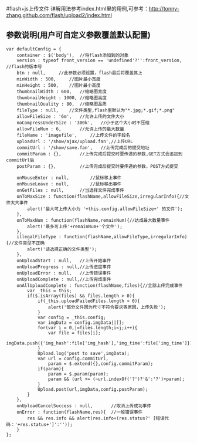 #flash+js上传文件
详解用法参考index.html里的用例,可参考：http://tonny-zhang.github.com/flash/upload2/index.html
## 参数说明(用户可自定义参数覆盖默认配置)
	var defaultConfig = {
		container : $('body'),	//将flash添加到的对象
		version : typeof front_version == 'undefined'?'':front_version,	//flash的版本号
		btn : null,		//此参数必须设置，flash最后将覆盖其上
		minWidth : 500,		//图片最小宽度
		minHeight : 500,	//图片最小高度
		thumbnailWidth : 600,	//缩略图宽度
		thumbnailHeight : 1000,	//缩略图高度
		thumbnailQuality : 80,	//缩略图品质
		fileType : null,	//文件类型,flash里默认为"*.jpg;*.gif;*.png"
		allowFileSize : '6m',	//允许上传的文件大小
		noCompressUnderSize : '300k',	//小于这个大小时不压缩
		allowFileNum : 6,		//允许上传的最大数量
		fileName : 'imagefile',		//上传文件的字段名
		uploadUrl : '/show/ajax/upload.fan',//上传URL
		commitUrl : '/show/save.fan',	//上传完成后的提交地址
		commitParam : {},		//上传完成后提交时要传递的参数,GET方式会追加到commitUrl后
		postParam : {},			//上传完成后提交时要传递的参数，POST方式提交

		onMouseEnter : null,		//鼠标移上事件
		onMouseLeave : null,		//鼠标移出事件
		onGetFiles : null,		//当选择文件完成事件
		onToMaxSize : function(flashName,allowFileSize,irregularInfo){//文件太大事件
			alert('最大可上传大小为 '+this.config.allowFileSize+' 的文件');
		},
		onToMaxNum : function(flashName,remainNum){//达成最大数量事件
			alert('最多可上传'+remainNum+'个文件');
		},
		illegalFileType : function(flashName,allowFileType,irregularInfo){//文件类型不正确
			alert('请选择正确的文件类型');
		},
		onUploadStart : null,	//上传开始事件
		onUploadProgress : null,//上传进度事件
		onUploadError : null,	//上传错误事件
		onUploadComplete : null,//上传完成事件
		onAllUploadComplete : function(flashName,files){//全部上传完成事件
			var _this = this;
			if($.isArray(files) && files.length > 0){
				if(_this.uploadFailedFiles.length > 0){
					alert('部分文件因为尺寸不符合要求等原因，上传失败');
				}
				var config = _this.config;
				var imgData = config.imgData||[];
				for(var i = 0,j=files.length;i<j;i++){
					var file = files[i];
					imgData.push({'img_hash':file['img_hash'],'img_time':file['img_time']});
				}
				Upload.log('post to save',imgData);
				var url = config.commitUrl,
					param = $.extend({},config.commitParam);
				if(param){
					param = $.param(param);
					param && (url += (~url.indexOf('?')?'&':'?')+param);
				}
				Upload.post(url,imgData,config.postParam);
			}
		},
		onUploadCancelSuccess : null,		//取消上传成功事件
		onError : function(flashName,res){	//一般错误事件
			res && res.info && alert(res.info+(res.status?' [错误代码：'+res.status+']':''));
		}
	};